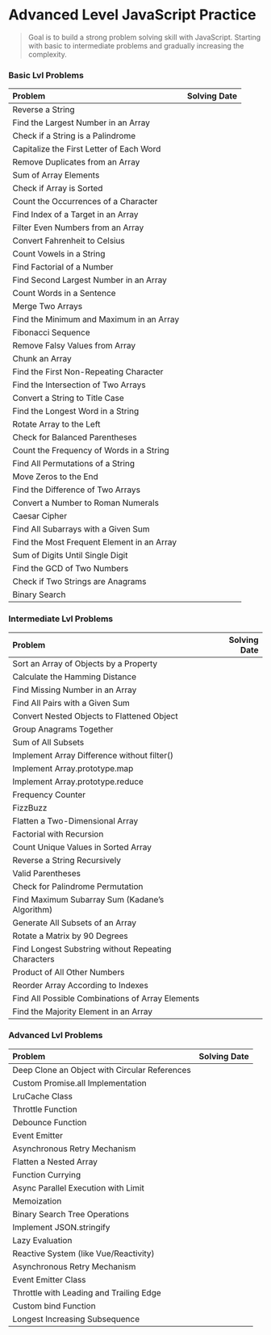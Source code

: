 # Advanced Level JavaScript Practice

> Goal is to build a strong problem solving skill with JavaScript. Starting with basic to intermediate problems and gradually increasing the complexity.

### Basic Lvl Problems

| Problem                                    | Solving Date |
| :----------------------------------------- | -----------: |
| Reverse a String                           |              |
| Find the Largest Number in an Array        |              |
| Check if a String is a Palindrome          |              |
| Capitalize the First Letter of Each Word   |              |
| Remove Duplicates from an Array            |              |
| Sum of Array Elements                      |              |
| Check if Array is Sorted                   |              |
| Count the Occurrences of a Character       |              |
| Find Index of a Target in an Array         |              |
| Filter Even Numbers from an Array          |              |
| Convert Fahrenheit to Celsius              |              |
| Count Vowels in a String                   |              |
| Find Factorial of a Number                 |              |
| Find Second Largest Number in an Array     |              |
| Count Words in a Sentence                  |              |
| Merge Two Arrays                           |              |
| Find the Minimum and Maximum in an Array   |              |
| Fibonacci Sequence                         |              |
| Remove Falsy Values from Array             |              |
| Chunk an Array                             |              |
| Find the First Non-Repeating Character     |              |
| Find the Intersection of Two Arrays        |              |
| Convert a String to Title Case             |              |
| Find the Longest Word in a String          |              |
| Rotate Array to the Left                   |              |
| Check for Balanced Parentheses             |              |
| Count the Frequency of Words in a String   |              |
| Find All Permutations of a String          |              |
| Move Zeros to the End                      |              |
| Find the Difference of Two Arrays          |              |
| Convert a Number to Roman Numerals         |              |
| Caesar Cipher                              |              |
| Find All Subarrays with a Given Sum        |              |
| Find the Most Frequent Element in an Array |              |
| Sum of Digits Until Single Digit           |              |
| Find the GCD of Two Numbers                |              |
| Check if Two Strings are Anagrams          |              |
| Binary Search                              |              |

### Intermediate Lvl Problems

| Problem                                             | Solving Date |
| :-------------------------------------------------- | -----------: |
| Sort an Array of Objects by a Property              |              |
| Calculate the Hamming Distance                      |              |
| Find Missing Number in an Array                     |              |
| Find All Pairs with a Given Sum                     |              |
| Convert Nested Objects to Flattened Object          |              |
| Group Anagrams Together                             |              |
| Sum of All Subsets                                  |              |
| Implement Array Difference without filter()         |              |
| Implement Array.prototype.map                       |              |
| Implement Array.prototype.reduce                    |              |
| Frequency Counter                                   |              |
| FizzBuzz                                            |              |
| Flatten a Two-Dimensional Array                     |              |
| Factorial with Recursion                            |              |
| Count Unique Values in Sorted Array                 |              |
| Reverse a String Recursively                        |              |
| Valid Parentheses                                   |              |
| Check for Palindrome Permutation                    |              |
| Find Maximum Subarray Sum (Kadane’s Algorithm)      |              |
| Generate All Subsets of an Array                    |              |
| Rotate a Matrix by 90 Degrees                       |              |
| Find Longest Substring without Repeating Characters |              |
| Product of All Other Numbers                        |              |
| Reorder Array According to Indexes                  |              |
| Find All Possible Combinations of Array Elements    |              |
| Find the Majority Element in an Array               |              |

### Advanced Lvl Problems

| Problem                                       | Solving Date |
| :-------------------------------------------- | -----------: |
| Deep Clone an Object with Circular References |              |
| Custom Promise.all Implementation             |              |
| LruCache Class                                |              |
| Throttle Function                             |              |
| Debounce Function                             |              |
| Event Emitter                                 |              |
| Asynchronous Retry Mechanism                  |              |
| Flatten a Nested Array                        |              |
| Function Currying                             |              |
| Async Parallel Execution with Limit           |              |
| Memoization                                   |              |
| Binary Search Tree Operations                 |              |
| Implement JSON.stringify                      |              |
| Lazy Evaluation                               |              |
| Reactive System (like Vue/Reactivity)         |              |
| Asynchronous Retry Mechanism                  |              |
| Event Emitter Class                           |              |
| Throttle with Leading and Trailing Edge       |              |
| Custom bind Function                          |              |
| Longest Increasing Subsequence                |              |
